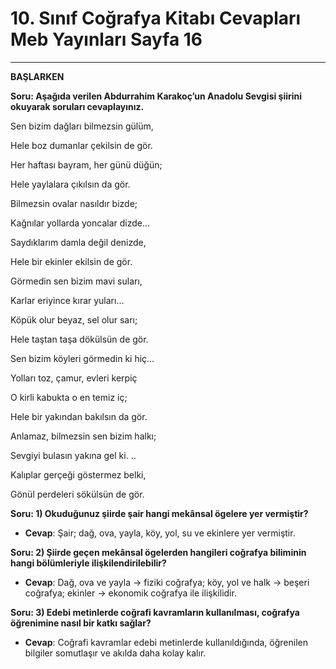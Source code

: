 # 10. Sınıf Coğrafya Kitabı Cevapları Meb Yayınları Sayfa 16

---

**BAŞLARKEN**

**Soru: Aşağıda verilen Abdurrahim Karakoç’un Anadolu Sevgisi şiirini okuyarak soruları cevaplayınız.**

Sen bizim dağları bilmezsin gülüm,

 Hele boz dumanlar çekilsin de gör.

 Her haftası bayram, her günü düğün;

 Hele yaylalara çıkılsın da gör.

Bilmezsin ovalar nasıldır bizde;

 Kağnılar yollarda yoncalar dizde…

 Saydıklarım damla değil denizde,

 Hele bir ekinler ekilsin de gör.

Görmedin sen bizim mavi suları,

 Karlar eriyince kırar yuları…

 Köpük olur beyaz, sel olur sarı;

 Hele taştan taşa dökülsün de gör.

Sen bizim köyleri görmedin ki hiç…

 Yolları toz, çamur, evleri kerpiç

 O kirli kabukta o en temiz iç;

 Hele bir yakından bakılsın da gör.

Anlamaz, bilmezsin sen bizim halkı;

 Sevgiyi bulasın yakına gel ki. ..

 Kalıplar gerçeği göstermez belki,

 Gönül perdeleri sökülsün de gör.

**Soru: 1) Okuduğunuz şiirde şair hangi mekânsal ögelere yer vermiştir?**

-   **Cevap**: Şair; dağ, ova, yayla, köy, yol, su ve ekinlere yer vermiştir.

**Soru: 2) Şiirde geçen mekânsal ögelerden hangileri coğrafya biliminin hangi bölümleriyle ilişkilendirilebilir?**

-   **Cevap**: Dağ, ova ve yayla → fiziki coğrafya; köy, yol ve halk → beşeri coğrafya; ekinler → ekonomik coğrafya ile ilişkilidir.

**Soru: 3) Edebi metinlerde coğrafi kavramların kullanılması, coğrafya öğrenimine nasıl bir katkı sağlar?**

-   **Cevap**: Coğrafi kavramlar edebi metinlerde kullanıldığında, öğrenilen bilgiler somutlaşır ve akılda daha kolay kalır.